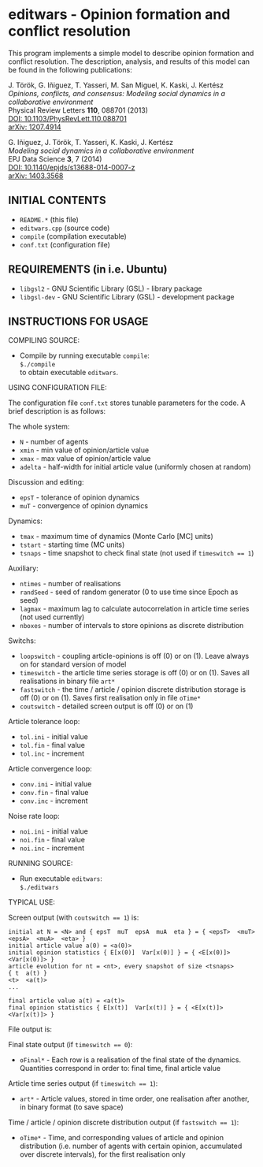 # editwars - Opinion formation and conflict resolution

This program implements a simple model to describe opinion formation and conflict resolution. The description, analysis, and results of this model can be found in the following publications:

J. Török, G. Iñiguez, T. Yasseri, M. San Miguel, K. Kaski, J. Kertész  
*Opinions, conflicts, and consensus: Modeling social dynamics in a collaborative environment*  
Physical Review Letters **110**, 088701 (2013)  
[DOI: 10.1103/PhysRevLett.110.088701](http://link.aps.org/doi/10.1103/PhysRevLett.110.088701)  
[arXiv: 1207.4914](https://arxiv.org/abs/1207.4914)

G. Iñiguez, J. Török, T. Yasseri, K. Kaski, J. Kertész  
*Modeling social dynamics in a collaborative environment*  
EPJ Data Science **3**, 7 (2014)  
[DOI: 10.1140/epjds/s13688-014-0007-z](http://dx.doi.org/10.1140/epjds/s13688-014-0007-z)  
[arXiv: 1403.3568](https://arxiv.org/abs/1403.3568)

## INITIAL CONTENTS

- `README.*` (this file)
- `editwars.cpp` (source code)
- `compile` (compilation executable)
- `conf.txt` (configuration file)

## REQUIREMENTS (in i.e. Ubuntu)

- `libgsl2` - GNU Scientific Library (GSL) - library package
- `libgsl-dev` - GNU Scientific Library (GSL) - development package

## INSTRUCTIONS FOR USAGE

COMPILING SOURCE:

- Compile by running executable `compile`:  
	`$./compile`  
to obtain executable `editwars`.

USING CONFIGURATION FILE:

The configuration file `conf.txt` stores tunable parameters for the code. A brief description is as follows:

The whole system:

- `N` - number of agents
- `xmin` - min value of opinion/article value
- `xmax` - max value of opinion/article value
- `adelta` - half-width for initial article value (uniformly chosen at random)

Discussion and editing:

- `epsT` - tolerance of opinion dynamics
- `muT` - convergence of opinion dynamics

Dynamics:

- `tmax` - maximum time of dynamics (Monte Carlo [MC] units)
- `tstart` - starting time (MC units)
- `tsnaps` - time snapshot to check final state (not used if `timeswitch == 1`)

Auxiliary:

- `ntimes` - number of realisations
- `randSeed` - seed of random generator (0 to use time since Epoch as seed)
- `lagmax` - maximum lag to calculate autocorrelation in article time series (not used currently)
- `nboxes` - number of intervals to store opinions as discrete distribution

Switchs:

- `loopswitch` - coupling article-opinions is off (0) or on (1). Leave always on for standard version of model
- `timeswitch` - the article time series storage is off (0) or on (1). Saves all realisations in binary file `art*`
- `fastswitch` - the time / article / opinion discrete distribution storage is off (0) or on (1). Saves first realisation only in file `oTime*`
- `coutswitch` - detailed screen output is off (0) or on (1)

Article tolerance loop:

- `tol.ini` - initial value
- `tol.fin` - final value
- `tol.inc` - increment

Article convergence loop:

- `conv.ini` - initial value
- `conv.fin` - final value
- `conv.inc` - increment

Noise rate loop:

- `noi.ini` - initial value
- `noi.fin` - final value
- `noi.inc` - increment

RUNNING SOURCE:

- Run executable `editwars`:  
  `$./editwars`

TYPICAL USE:

Screen output (with `coutswitch == 1`) is:
```
initial at N = <N> and { epsT  muT  epsA  muA  eta } = { <epsT>  <muT>  <epsA>  <muA>  <eta> }
initial article value a(0) = <a(0)>
initial opinion statistics { E[x(0)]  Var[x(0)] } = { <E[x(0)]>  <Var[x(0)]> }
article evolution for nt = <nt>, every snapshot of size <tsnaps>
{ t  a(t) }
<t>  <a(t)>
...

final article value a(t) = <a(t)>
final opinion statistics { E[x(t)]  Var[x(t)] } = { <E[x(t)]>  <Var[x(t)]> }
```

File output is:

Final state output (if `timeswitch == 0`):

- `oFinal*` - Each row is a realisation of the final state of the dynamics. Quantities correspond in order to: final time, final article value

Article time series output (if `timeswitch == 1`):

- `art*` - Article values, stored in time order, one realisation after another, in binary format (to save space)

Time / article / opinion discrete distribution output (if `fastswitch == 1`):

- `oTime*` - Time, and corresponding values of article and opinion distribution (i.e. number of agents with certain opinion, accumulated over discrete intervals), for the first realisation only
